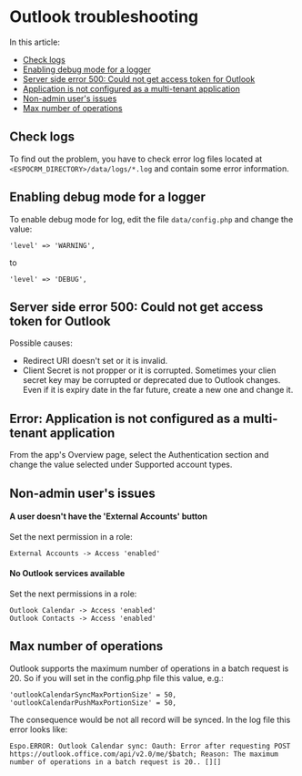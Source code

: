 # Outlook troubleshooting

In this article:

* [Check logs](#check-logs)
* [Enabling debug mode for a logger](#enabling-debug-mode-for-a-logger)
* [Server side error 500: Could not get access token for Outlook](#server-side-error-500-could-not-get-access-token-for-outlook)
* [Application is not configured as a multi-tenant application](#error-application-is-not-configured-as-a-multi-tenant-application)
* [Non-admin user's issues](#non-admin-user-s-issues)
* [Max number of operations](#max-number-of-operations)
    
## Check logs

To find out the problem, you have to check error log files located at `<ESPOCRM_DIRECTORY>/data/logs/*.log` and contain some error information.

## Enabling debug mode for a logger

To enable debug mode for log, edit the file `data/config.php` and change the value:
```
'level' => 'WARNING',
```
to
```
'level' => 'DEBUG',
```
## Server side error 500: Could not get access token for Outlook

Possible causes:

* Redirect URI doesn't set or it is invalid.
* Client Secret is not propper or it is corrupted. 
Sometimes your clien secret key may be corrupted or deprecated due to Outlook changes. Even if it is expiry date in the far future, create a new one and change it. 

## Error: Application is not configured as a multi-tenant application

From the app's Overview page, select the Authentication section and change the value selected under Supported account types.

## Non-admin user's issues

#### A user doesn't have the 'External Accounts' button

Set the next permission in a role:
```
External Accounts -> Access 'enabled'
```
#### No Outlook services available

Set the next permissions in a role:
```
Outlook Calendar -> Access 'enabled'
Outlook Contacts -> Access 'enabled'
```

## Max number of operations

Outlook supports the maximum number of operations in a batch request is 20. So if you will set in the config.php file this value, e.g.: 
```
'outlookCalendarSyncMaxPortionSize' = 50,
'outlookCalendarPushMaxPortionSize' = 50,
```
The consequence would be not all record will be synced. In the log file this error looks like:
```
Espo.ERROR: Outlook Calendar sync: Oauth: Error after requesting POST https://outlook.office.com/api/v2.0/me/$batch; Reason: The maximum number of operations in a batch request is 20.. [][]
```
